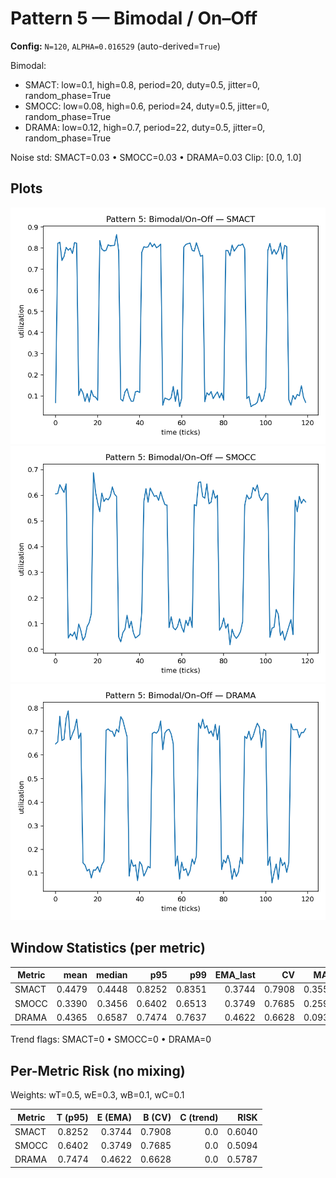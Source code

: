 # Pattern 5 — Bimodal / On–Off

**Config:** `N=120`, `ALPHA=0.016529` (auto-derived=`True`)

Bimodal:
- SMACT: low=0.1, high=0.8, period=20, duty=0.5, jitter=0, random_phase=True
- SMOCC: low=0.08, high=0.6, period=24, duty=0.5, jitter=0, random_phase=True
- DRAMA: low=0.12, high=0.7, period=22, duty=0.5, jitter=0, random_phase=True

Noise std: SMACT=0.03 • SMOCC=0.03 • DRAMA=0.03
Clip: [0.0, 1.0]

## Plots
![SMACT](pattern5_smact.png)
![SMOCC](pattern5_smocc.png)
![DRAMA](pattern5_drama.png)

## Window Statistics (per metric)
Metric | mean | median | p95 | p99 | EMA_last | CV | MAD | slope
---|---:|---:|---:|---:|---:|---:|---:|---:
SMACT | 0.4479 | 0.4448 | 0.8252 | 0.8351 | 0.3744 | 0.7908 | 0.3559 | -0.0013
SMOCC | 0.3390 | 0.3456 | 0.6402 | 0.6513 | 0.3749 | 0.7685 | 0.2595 | -0.0001
DRAMA | 0.4365 | 0.6587 | 0.7474 | 0.7637 | 0.4622 | 0.6628 | 0.0934 | -0.0005

Trend flags: SMACT=0 • SMOCC=0 • DRAMA=0

## Per-Metric Risk (no mixing)
Weights: wT=0.5, wE=0.3, wB=0.1, wC=0.1

Metric | T (p95) | E (EMA) | B (CV) | C (trend) | RISK
---|---:|---:|---:|---:|---:
SMACT | 0.8252 | 0.3744 | 0.7908 | 0.0 | 0.6040
SMOCC | 0.6402 | 0.3749 | 0.7685 | 0.0 | 0.5094
DRAMA | 0.7474 | 0.4622 | 0.6628 | 0.0 | 0.5787
